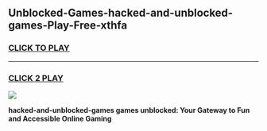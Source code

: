 
## Unblocked-Games-hacked-and-unblocked-games-Play-Free-xthfa
<h3>
<a href="https://premium76.site?title=hacked-and-unblocked-games&ref=19M">CLICK TO PLAY</a></h3>
<hr>

<h3>
<a href="https://premium76.site?title=hacked-and-unblocked-games&ref=19M">CLICK 2 PLAY</a>
  
</h3>

<a href="https://premium76.site?title=hacked-and-unblocked-games&ref=19M"><img src="https://clearcache.store/games.png"></a>


**hacked-and-unblocked-games games unblocked: Your Gateway to Fun and Accessible Online Gaming**

